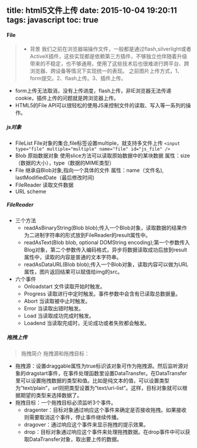 title: html5文件上传
date: 2015-10-04 19:20:11
tags: javascript
toc: true
---
#### File
>* 背景
我们之前在浏览器端操作文件，一般都是通过flash,silverlight或者ActiveX插件，这些实现都是依赖第三方插件，不够独立也伴随着升级带来的不稳定，也不够通用，使用了这些技术后也很难进行跨平台、跨浏览器、跨设备等情况下实现统一的表现。
之前图片上传方式，1、form提交。2、flash上传。3、插件上传。
* form上传无法取消，没有上传进度，flash上传，非IE浏览器无法传递cookie，插件上传的问题就是跨浏览器上传。
* HTML5的File API可以很轻松的使用JS来控制文件的读取、写入等一系列的操作。
<!--more-->

##### js对象
* FileList
File对象的集合,file标签设置multiple，就支持多文件上传
`<input type="file" multiple="multiple" name="file" id="js_file" />`
* Blob
原始数据对象
使用slice方法可以读取原始数据中的某块数据
属性：size（数据的大小），type（数据的MIME类型）
* File
继承自Blob对象,指向一个具体的文件
属性：name（文件名), lastModifiedDate（最后修改时间)
* FileReader
读取文件数据
* URL scheme

##### FileReader
* 三个方法
	* readAsBinaryString(Blob blob);传入一个Blob对象，读取数据的结果作为二进制字符串的形式放到FileReader的result属性中。
	* readAsText(Blob blob, optional DOMString encoding);第一个参数传入Blog对象，第二个参数传入编码格式，异步将数据读取成功后放到result属性中，读取的内容是普通的文本字符串。
	* readAsDataURL(Blob blob);传入一个Blob对象，读取内容可以做为URL属性，图片返回结果可以赋值给img的src。
* 六个事件
	* Onloadstart 文件读取开始时触发。
	* Progress 读取进行中定时触发。事件参数中会含有已读取总数据量。
	* Abort 当读取被中止时触发。
	* Error 当读取出错时触发。
	* Load 当读取成功完成时触发。
	* Loadend 当读取完成时，无论成功或者失败都会触发。

##### 拖拽上传
>拖拽简介
拖拽源和拖拽目标：
* 拖拽源：设置draggable属性为true标识该对象可作为拖拽源。然后监听源对象的dragstart事件，在事件处理函数里设置DataTransfer。在DataTransfer里可以设置拖拽数据的类型和值。比如是纯文本的值，可以设置类型为”text/plain”，url则把类型设置为”text/uri-list”。这样，目标对象就可以根据期望的类型来选择数据了。
* 拖拽目标：一个拖拽目标必须监听3个事件。
	* dragenter：目标对象通过响应这个事件来确定是否接收拖拽。如果接收则需要取消这个事件，停止事件继续传播。
	* dragover：通过响应这个事件来显示拖拽的提示效果。
	* drop：目标对象通过响应这个事件来处理拖拽数据。在drop事件中可以获取DataTransfer对象，取出要上传的数据。
